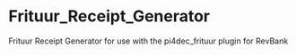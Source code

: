 # Frituur_Receipt_Generator
Frituur Receipt Generator for use with the pi4dec_frituur plugin for RevBank
